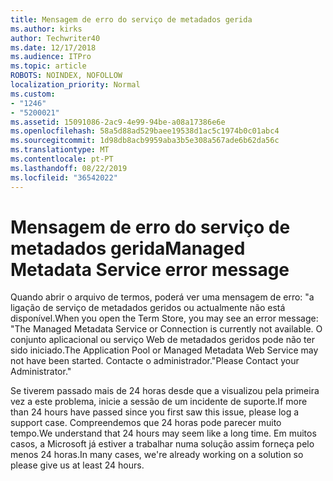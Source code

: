 ```yaml
---
title: Mensagem de erro do serviço de metadados gerida
ms.author: kirks
author: Techwriter40
ms.date: 12/17/2018
ms.audience: ITPro
ms.topic: article
ROBOTS: NOINDEX, NOFOLLOW
localization_priority: Normal
ms.custom:
- "1246"
- "5200021"
ms.assetid: 15091086-2ac9-4e99-94be-a08a17386e6e
ms.openlocfilehash: 58a5d88ad529baee19538d1ac5c1974b0c01abc4
ms.sourcegitcommit: 1d98db8acb9959aba3b5e308a567ade6b62da56c
ms.translationtype: MT
ms.contentlocale: pt-PT
ms.lasthandoff: 08/22/2019
ms.locfileid: "36542022"
---
```

# <a name="managed-metadata-service-error-message"></a><span data-ttu-id="45ae0-102">Mensagem de erro do serviço de metadados gerida</span><span class="sxs-lookup"><span data-stu-id="45ae0-102">Managed Metadata Service error message</span></span>

<span data-ttu-id="45ae0-103">Quando abrir o arquivo de termos, poderá ver uma mensagem de erro: "a ligação de serviço de metadados geridos ou actualmente não está disponível.</span><span class="sxs-lookup"><span data-stu-id="45ae0-103">When you open the Term Store, you may see an error message: "The Managed Metadata Service or Connection is currently not available.</span></span> <span data-ttu-id="45ae0-104">O conjunto aplicacional ou serviço Web de metadados geridos pode não ter sido iniciado.</span><span class="sxs-lookup"><span data-stu-id="45ae0-104">The Application Pool or Managed Metadata Web Service may not have been started.</span></span> <span data-ttu-id="45ae0-105">Contacte o administrador."</span><span class="sxs-lookup"><span data-stu-id="45ae0-105">Please Contact your Administrator."</span></span>
  
<span data-ttu-id="45ae0-106">Se tiverem passado mais de 24 horas desde que a visualizou pela primeira vez a este problema, inicie a sessão de um incidente de suporte.</span><span class="sxs-lookup"><span data-stu-id="45ae0-106">If more than 24 hours have passed since you first saw this issue, please log a support case.</span></span> <span data-ttu-id="45ae0-107">Compreendemos que 24 horas pode parecer muito tempo.</span><span class="sxs-lookup"><span data-stu-id="45ae0-107">We understand that 24 hours may seem like a long time.</span></span> <span data-ttu-id="45ae0-108">Em muitos casos, a Microsoft já estiver a trabalhar numa solução assim forneça pelo menos 24 horas.</span><span class="sxs-lookup"><span data-stu-id="45ae0-108">In many cases, we're already working on a solution so please give us at least 24 hours.</span></span>
  